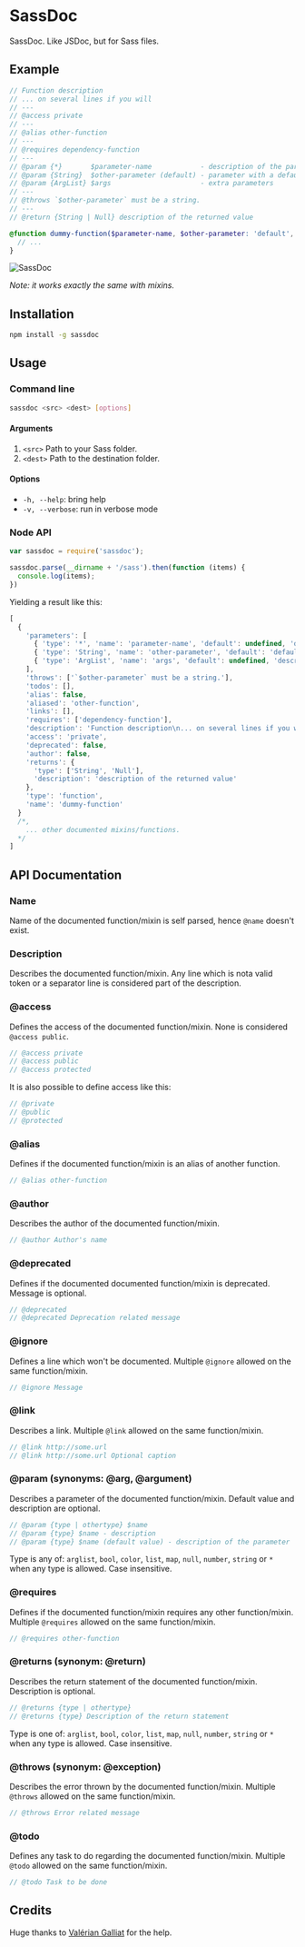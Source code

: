 # SassDoc

SassDoc. Like JSDoc, but for Sass files.

## Example

```scss
// Function description
// ... on several lines if you will
// ---
// @access private
// ---
// @alias other-function
// ---
// @requires dependency-function
// ---
// @param {*}       $parameter-name            - description of the parameter
// @param {String}  $other-parameter (default) - parameter with a default value
// @param {ArgList} $args                      - extra parameters
// ---
// @throws `$other-parameter` must be a string.
// ---
// @return {String | Null} description of the returned value

@function dummy-function($parameter-name, $other-parameter: 'default', $args...) {
  // ...
}
```

![SassDoc](http://i.imgur.com/GnNo4HB.png)

*Note: it works exactly the same with mixins.*

## Installation

```sh
npm install -g sassdoc
```

## Usage

### Command line

```sh
sassdoc <src> <dest> [options]
```

#### Arguments

1. `<src>` Path to your Sass folder.
1. `<dest>` Path to the destination folder.

#### Options

* `-h, --help`: bring help
* `-v, --verbose`: run in verbose mode

### Node API

```js
var sassdoc = require('sassdoc');

sassdoc.parse(__dirname + '/sass').then(function (items) {
  console.log(items);
})
```

Yielding a result like this:

```js
[
  {
    'parameters': [
      { 'type': '*', 'name': 'parameter-name', 'default': undefined, 'description': 'description of the parameter' },
      { 'type': 'String', 'name': 'other-parameter', 'default': 'default', 'description': 'parameter with a default value' },
      { 'type': 'ArgList', 'name': 'args', 'default': undefined, 'description': 'extra parameters' }
    ],
    'throws': ['`$other-parameter` must be a string.'],
    'todos': [],
    'alias': false,
    'aliased': 'other-function',
    'links': [],
    'requires': ['dependency-function'],
    'description': 'Function description\n... on several lines if you will',
    'access': 'private',
    'deprecated': false,
    'author': false,
    'returns': {
      'type': ['String', 'Null'],
      'description': 'description of the returned value'
    },
    'type': 'function',
    'name': 'dummy-function'
  }
  /*,
    ... other documented mixins/functions.
  */
]
```

## API Documentation

### Name

Name of the documented function/mixin is self parsed, hence `@name` doesn't exist.

### Description

Describes the documented function/mixin. Any line which is nota valid token or a separator line is considered part of the description.

### @access

Defines the access of the documented function/mixin. None is considered `@access public`.

```scss
// @access private
// @access public
// @access protected
```

It is also possible to define access like this:

```scss
// @private
// @public
// @protected
```

### @alias

Defines if the documented function/mixin is an alias of another function.

```scss
// @alias other-function
```

### @author

Describes the author of the documented function/mixin.

```scss
// @author Author's name
```

### @deprecated

Defines if the documented documented function/mixin is deprecated. Message is optional.

```scss
// @deprecated
// @deprecated Deprecation related message
```

### @ignore

Defines a line which won't be documented. Multiple `@ignore` allowed on the same function/mixin.

```scss
// @ignore Message
```

### @link

Describes a link. Multiple `@link` allowed on the same function/mixin.

```scss
// @link http://some.url
// @link http://some.url Optional caption
```

### @param (synonyms: @arg, @argument)

Describes a parameter of the documented function/mixin. Default value and description are optional.

```scss
// @param {type | othertype} $name
// @param {type} $name - description
// @param {type} $name (default value) - description of the parameter
```

Type is any of: `arglist`, `bool`, `color`, `list`, `map`, `null`, `number`, `string` or `*` when any type is allowed. Case insensitive.

### @requires

Defines if the documented function/mixin requires any other function/mixin. Multiple `@requires` allowed on the same function/mixin.

```scss
// @requires other-function
```

### @returns (synonym: @return)

Describes the return statement of the documented function/mixin. Description is optional.

```scss
// @returns {type | othertype}
// @returns {type} Description of the return statement
```

Type is one of: `arglist`, `bool`, `color`, `list`, `map`, `null`, `number`, `string` or `*` when any type is allowed. Case insensitive.

### @throws (synonym: @exception)

Describes the error thrown by the documented function/mixin. Multiple `@throws` allowed on the same function/mixin.

```scss
// @throws Error related message
```

### @todo

Defines any task to do regarding the documented function/mixin. Multiple `@todo` allowed on the same function/mixin.

```scss
// @todo Task to be done
```

## Credits

Huge thanks to [Valérian Galliat](https://twitter.com/valeriangalliat) for the help.